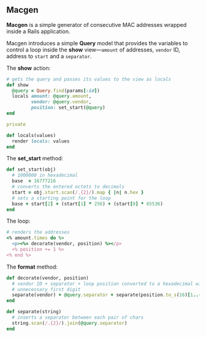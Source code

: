 ## Macgen

**Macgen** is a simple generator of consecutive MAC addresses wrapped inside a Rails application.

Macgen introduces a simple **Query** model that provides the variables to control a loop inside the **show** view—`amount` of addresses, `vendor` ID, address to `start` and a `separator`.

The **show** action:

```ruby
# gets the query and passes its values to the view as locals
def show
  @query = Query.find(params[:id])
  locals amount: @query.amount,
         vendor: @query.vendor,
         position: set_start(@query)
end

private

def locals(values)
  render locals: values
end
```

The **set_start** method:

```ruby
def set_start(obj)
  # 1000000 in hexadecimal
  base  = 16777216
  # converts the entered octets to decimals
  start = obj.start.scan(/.{2}/).map { |n| n.hex }
  # sets a starting point for the loop
  base + start[2] + (start[1] * 256) + (start[0] * 65536)
end
```

The loop:

```ruby
# renders the addresses
<% amount.times do %>
  <p><%= decorate(vendor, position) %></p>
  <% position += 1 %>
<% end %>
```

The **format** method:

```ruby
def decorate(vendor, position)
  # vendor ID + separator + loop position converted to a hexadecimal without
  # unnecessary first digit
  separate(vendor) + @query.separator + separate(position.to_s(16)[1..-1])
end

def separate(string)
  # inserts a separator between each pair of chars
  string.scan(/.{2}/).join(@query.separator)
end
```
